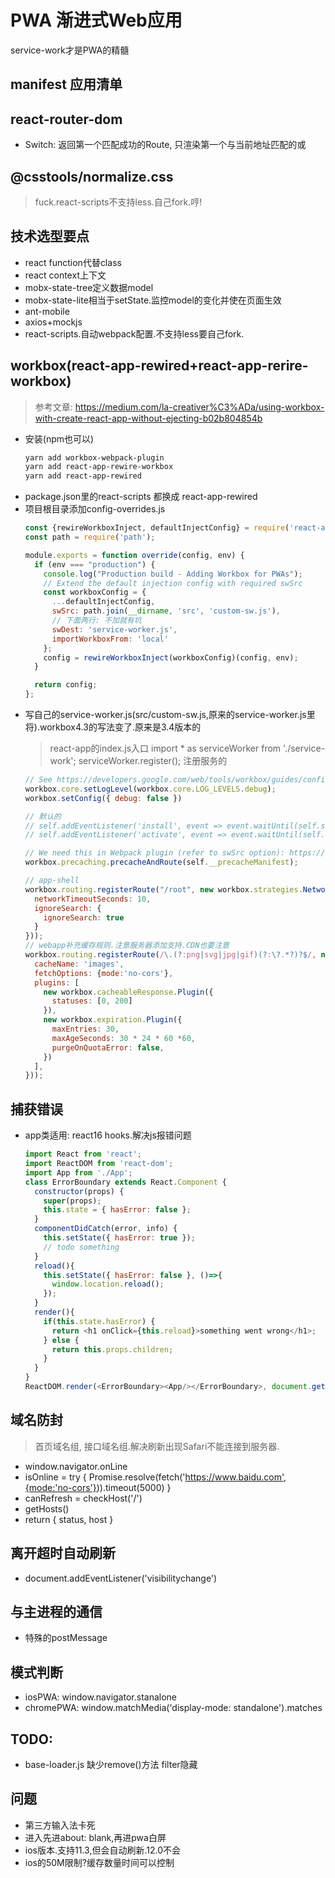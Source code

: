 # PWA 渐进式Web应用
service-work才是PWA的精髓

## manifest 应用清单

## react-router-dom
- Switch: 返回第一个匹配成功的Route, 只渲染第一个与当前地址匹配的<Route>或<Redirect>

## @csstools/normalize.css
> fuck.react-scripts不支持less.自己fork.哼!

## 技术选型要点
- react function代替class
- react context上下文
- mobx-state-tree定义数据model
- mobx-state-lite相当于setState.监控model的变化并使在页面生效
- ant-mobile
- axios+mockjs
- react-scripts.自动webpack配置.不支持less要自己fork.

## workbox(react-app-rewired+react-app-rerire-workbox)
> 参考文章: https://medium.com/la-creativer%C3%ADa/using-workbox-with-create-react-app-without-ejecting-b02b804854b
- 安装(npm也可以)
  ```bash
  yarn add workbox-webpack-plugin 
  yarn add react-app-rewire-workbox 
  yarn add react-app-rewired
  ```
- package.json里的react-scripts 都换成 react-app-rewired
- 项目根目录添加config-overrides.js
  ```js
  const {rewireWorkboxInject, defaultInjectConfig} = require('react-app-rewire-workbox');
  const path = require('path');

  module.exports = function override(config, env) {
    if (env === "production") {
      console.log("Production build - Adding Workbox for PWAs");
      // Extend the default injection config with required swSrc
      const workboxConfig = {
        ...defaultInjectConfig,
        swSrc: path.join(__dirname, 'src', 'custom-sw.js'),
        // 下面两行: 不加就有坑
        swDest: 'service-worker.js',
        importWorkboxFrom: 'local'
      };
      config = rewireWorkboxInject(workboxConfig)(config, env);
    }

    return config;
  };
  ```
- 写自己的service-worker.js(src/custom-sw.js,原来的service-worker.js里将).workbox4.3的写法变了.原来是3.4版本的
  > react-app的index.js入口 import * as serviceWorker from './service-work'; serviceWorker.register(); 注册服务的
  ```js
  // See https://developers.google.com/web/tools/workbox/guides/configure-workbox
  workbox.core.setLogLevel(workbox.core.LOG_LEVELS.debug);
  workbox.setConfig({ debug: false })

  // 默认的
  // self.addEventListener('install', event => event.waitUntil(self.skipWaiting()));
  // self.addEventListener('activate', event => event.waitUntil(self.clients.claim()));

  // We need this in Webpack plugin (refer to swSrc option): https://developers.google.com/web/tools/workbox/modules/workbox-webpack-plugin#full_injectmanifest_config
  workbox.precaching.precacheAndRoute(self.__precacheManifest);

  // app-shell
  workbox.routing.registerRoute("/root", new workbox.strategies.NetworkFirst({
    networkTimeoutSeconds: 10,
    ignoreSearch: {
      ignoreSearch: true
    }
  }));
  // webapp补充缓存规则.注意服务器添加支持.CDN也要注意 
  workbox.routing.registerRoute(/\.(?:png|svg|jpg|gif)(?:\?.*?)?$/, new workbox.strategies.CacheFirst({
    cacheName: 'images',
    fetchOptions: {mode:'no-cors'},
    plugins: [
      new workbox.cacheableResponse.Plugin({
        statuses: [0, 200]
      }),
      new workbox.expiration.Plugin({
        maxEntries: 30,
        maxAgeSeconds: 30 * 24 * 60 *60,
        purgeOnQuotaError: false,
      })
    ],
  }));
  ```

## 捕获错误
- app类适用: react16 hooks.解决js报错问题
  ```js
  import React from 'react';
  import ReactDOM from 'react-dom';
  import App from './App';
  class ErrorBoundary extends React.Component {
    constructor(props) {
      super(props);
      this.state = { hasError: false };
    }
    componentDidCatch(error, info) {
      this.setState({ hasError: true });
      // todo something
    }
    reload(){
      this.setState({ hasError: false }, ()=>{
        window.location.reload();
      });
    }
    render(){
      if(this.state.hasError) {
        return <h1 onClick={this.reload}>something went wrong</h1>;
      } else {
        return this.props.children;
      }
    }
  }
  ReactDOM.render(<ErrorBoundary><App/></ErrorBoundary>, document.getElementById('root'))
  ```

## 域名防封
> 首页域名组, 接口域名组.解决刷新出现Safari不能连接到服务器.
- window.navigator.onLine
- isOnline = try { Promise.resolve(fetch('https://www.baidu.com',{mode:'no-cors'})).timeout(5000) }
- canRefresh = checkHost('/')
- getHosts()
- return { status, host }

## 离开超时自动刷新
- document.addEventListener('visibilitychange')

## 与主进程的通信
- 特殊的postMessage

## 模式判断
- iosPWA: window.navigator.stanalone
- chromePWA: window.matchMedia('display-mode: standalone').matches
## TODO:
- base-loader.js 缺少remove()方法 filter隐藏

## 问题
- 第三方输入法卡死
- 进入先进about: blank,再进pwa白屏
- ios版本.支持11.3,但会自动刷新.12.0不会
- ios的50M限制?缓存数量时间可以控制